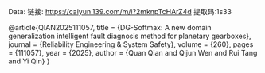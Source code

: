 Data:  链接: https://caiyun.139.com/m/i?2mknpTcHArZ4d  提取码:1s33  


@article{QIAN2025111057,
title = {DG-Softmax: A new domain generalization intelligent fault diagnosis method for planetary gearboxes},
journal = {Reliability Engineering & System Safety},
volume = {260},
pages = {111057},
year = {2025},
author = {Quan Qian and Qijun Wen and Rui Tang and Yi Qin}
}
